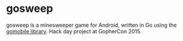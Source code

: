# gosweep

gosweep is a minesweeper game for Android, written in Go using the [gomobile library](https://github.com/golang/mobile). Hack day project at GopherCon 2015.
